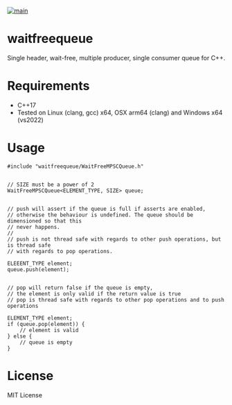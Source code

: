 [![main](https://github.com/marcusspangenberg/waitfreequeue/actions/workflows/cmake-multi-platform.yml/badge.svg?branch=main)](https://github.com/marcusspangenberg/waitfreequeue/actions/workflows/cmake-multi-platform.yml)

# waitfreequeue
Single header, wait-free, multiple producer, single consumer queue for C++.

# Requirements
* C++17
* Tested on Linux (clang, gcc) x64, OSX arm64 (clang) and Windows x64 (vs2022)

# Usage
```
#include "waitfreequeue/WaitFreeMPSCQueue.h"


// SIZE must be a power of 2
WaitFreeMPSCQueue<ELEMENT_TYPE, SIZE> queue;


// push will assert if the queue is full if asserts are enabled,
// otherwise the behaviour is undefined. The queue should be dimensioned so that this 
// never happens.
//
// push is not thread safe with regards to other push operations, but is thread safe
// with regards to pop operations.

ELEEENT_TYPE element;
queue.push(element);


// pop will return false if the queue is empty, 
// the element is only valid if the return value is true
// pop is thread safe with regards to other pop operations and to push operations

ELEMENT_TYPE element;
if (queue.pop(element)) {
    // element is valid
} else {
    // queue is empty
}

```

# License
MIT License
